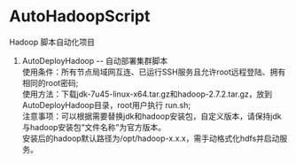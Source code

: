 # AutoHadoopScript
Hadoop 脚本自动化项目 <br />

1. AutoDeployHadoop -- 自动部署集群脚本 <br />
   使用条件：所有节点局域网互连、已运行SSH服务且允许root远程登陆、拥有相同的root密码; <br />
   使用方法：下载jdk-7u45-linux-x64.tar.gz和hadoop-2.7.2.tar.gz，放到AutoDeployHadoop目录，root用户执行 run.sh; <br />
   注意事项：可以根据需要替换jdk和hadoop安装包，自定义版本，请保持jdk与hadoop安装包“文件名称”为官方版本。 <br />
             安装后的hadoop默认路径为/opt/hadoop-x.x.x，需手动格式化hdfs并启动服务。
